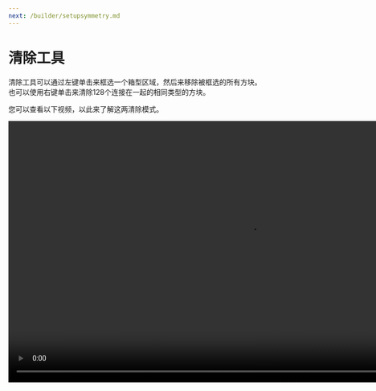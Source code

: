 ```yaml
---
next: /builder/setupsymmetry.md
---
```


# 清除工具

清除工具可以通过左键单击来框选一个箱型区域，然后来移除被框选的所有方块。也可以使用右键单击来清除128个连接在一起的相同类型的方块。

您可以查看以下视频，以此来了解这两清除模式。

<video width="960" height="520" controls autoplay loop>
    <source src="/images/EraseTool.mp4" type="video/mp4">
</video>
